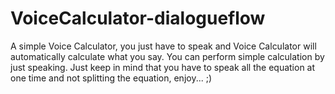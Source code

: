 # VoiceCalculator-dialogueflow

A simple Voice Calculator, you just have to speak and Voice Calculator will automatically calculate
what you say. You can perform simple calculation by just speaking.
Just keep in mind that you have to speak all the equation at one time and not splitting the equation,
enjoy... ;)